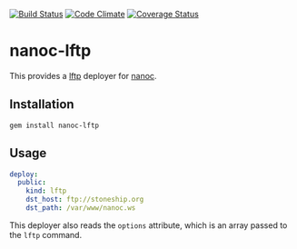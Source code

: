 [![Build Status](https://travis-ci.org/nanoc/nanoc-lftp.png)](https://travis-ci.org/nanoc/nanoc-lftp)
[![Code Climate](https://codeclimate.com/github/nanoc/nanoc-lftp.png)](https://codeclimate.com/github/nanoc/nanoc-lftp)
[![Coverage Status](https://coveralls.io/repos/nanoc/nanoc-lftp/badge.png?branch=master)](https://coveralls.io/r/nanoc/nanoc-lftp)

# nanoc-lftp

This provides a [lftp](http://lftp.yar.ru/) deployer for [nanoc](http://nanoc.ws).

## Installation

`gem install nanoc-lftp`

## Usage

```yaml
deploy:
  public:
    kind: lftp
    dst_host: ftp://stoneship.org
    dst_path: /var/www/nanoc.ws
```

This deployer also reads the `options` attribute, which is an array passed to
the `lftp` command.
